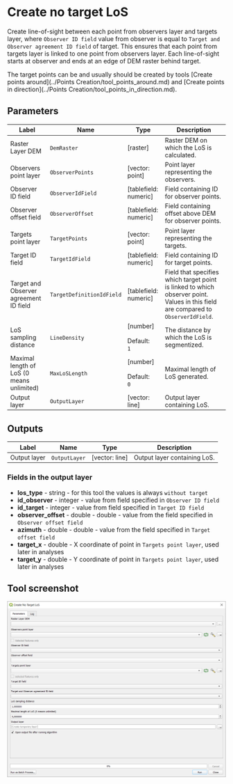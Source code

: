# Create no target LoS

Create line-of-sight between each point from observers layer and targets layer, where `Observer ID field` value from observer is equal to `Target and Observer agreement ID field` of target. This ensures that each point from targets layer is linked to one point from observers layer. Each line-of-sight starts at observer and ends at an edge of DEM raster behind target.

The target points can be and usually should be created by tools [Create points around](../Points Creation/tool_points_around.md) and [Create points in direction](../Points Creation/tool_points_in_direction.md).

## Parameters

| Label | Name | Type | Description |
| --- | --- | --- | --- |
| Raster Layer DEM | `DemRaster` | [raster] | Raster DEM on which the LoS is calculated. |
| Observers point layer | `ObserverPoints` | [vector: point] | Point layer representing the observers. |
| Observer ID field | `ObserverIdField` | [tablefield: numeric] | Field containing ID for observer points. |
| Observer offset field | `ObserverOffset` | [tablefield: numeric] | Field containing offset above DEM for observer points. |
| Targets point layer | `TargetPoints` | [vector: point] | Point layer representing the targets. |
| Target ID field | `TargetIdField` | [tablefield: numeric] | Field containing ID for target points. |
| Target and Observer agreement ID field | `TargetDefinitionIdField` | [tablefield: numeric] | Field that specifies which target point is linked to which observer point. Values in this field are compared to `ObserverIdField`. |
| LoS sampling distance | `LineDensity` | [number]  <br/><br/> Default: <br/> `1` | The distance by which the LoS is segmentized. |
| Maximal length of LoS (0 means unlimited) | `MaxLoSLength` | [number]  <br/><br/> Default: <br/> `0` | Maximal length of LoS generated. |
| Output layer | `OutputLayer` | [vector: line] | Output layer containing LoS. |

## Outputs

| Label | Name | Type | Description |
| --- | --- | --- | --- |
| Output layer | `OutputLayer` | [vector: line] | Output layer containing LoS. |

### Fields in the output layer

* __los_type__ - string - for this tool the values is always `without target`
* __id_observer__ - integer - value from field specified in `Observer ID field`
* __id_target__ - integer - value from field specified in `Target ID field`
* __observer_offset__ - double - double - value from the field specified in `Observer offset field`
* __azimuth__ - double - double - value from the field specified in `Target offset field`
* __target_x__ - double - X coordinate of point in `Targets point layer`, used later in analyses
* __target_y__ - double - Y coordinate of point in `Targets point layer`, used later in analyses

## Tool screenshot

![Create no target LoS](../../images/tool_create_notarget_los.png)
	